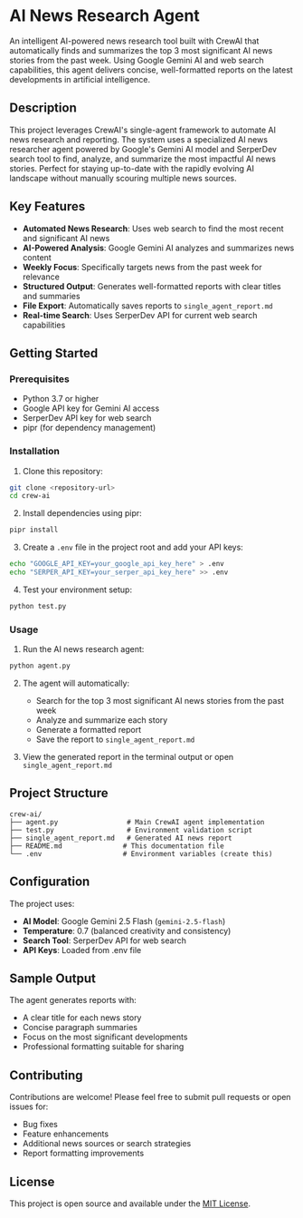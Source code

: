 # AI News Research Agent

An intelligent AI-powered news research tool built with CrewAI that automatically finds and summarizes the top 3 most significant AI news stories from the past week. Using Google Gemini AI and web search capabilities, this agent delivers concise, well-formatted reports on the latest developments in artificial intelligence.

## Description

This project leverages CrewAI's single-agent framework to automate AI news research and reporting. The system uses a specialized AI news researcher agent powered by Google's Gemini AI model and SerperDev search tool to find, analyze, and summarize the most impactful AI news stories. Perfect for staying up-to-date with the rapidly evolving AI landscape without manually scouring multiple news sources.

## Key Features

- **Automated News Research**: Uses web search to find the most recent and significant AI news
- **AI-Powered Analysis**: Google Gemini AI analyzes and summarizes news content
- **Weekly Focus**: Specifically targets news from the past week for relevance
- **Structured Output**: Generates well-formatted reports with clear titles and summaries
- **File Export**: Automatically saves reports to `single_agent_report.md`
- **Real-time Search**: Uses SerperDev API for current web search capabilities

## Getting Started

### Prerequisites

- Python 3.7 or higher
- Google API key for Gemini AI access
- SerperDev API key for web search
- pipr (for dependency management)

### Installation

1. Clone this repository:
```bash
git clone <repository-url>
cd crew-ai
```

2. Install dependencies using pipr:
```bash
pipr install
```

3. Create a `.env` file in the project root and add your API keys:
```bash
echo "GOOGLE_API_KEY=your_google_api_key_here" > .env
echo "SERPER_API_KEY=your_serper_api_key_here" >> .env
```

4. Test your environment setup:
```bash
python test.py
```

### Usage

1. Run the AI news research agent:
```bash
python agent.py
```

2. The agent will automatically:
   - Search for the top 3 most significant AI news stories from the past week
   - Analyze and summarize each story
   - Generate a formatted report
   - Save the report to `single_agent_report.md`

3. View the generated report in the terminal output or open `single_agent_report.md`

## Project Structure

```
crew-ai/
├── agent.py                 # Main CrewAI agent implementation
├── test.py                  # Environment validation script
├── single_agent_report.md   # Generated AI news report
├── README.md               # This documentation file
└── .env                    # Environment variables (create this)
```

## Configuration

The project uses:
- **AI Model**: Google Gemini 2.5 Flash (`gemini-2.5-flash`)
- **Temperature**: 0.7 (balanced creativity and consistency)
- **Search Tool**: SerperDev API for web search
- **API Keys**: Loaded from .env file

## Sample Output

The agent generates reports with:
- A clear title for each news story
- Concise paragraph summaries
- Focus on the most significant developments
- Professional formatting suitable for sharing

## Contributing

Contributions are welcome! Please feel free to submit pull requests or open issues for:
- Bug fixes
- Feature enhancements
- Additional news sources or search strategies
- Report formatting improvements

## License

This project is open source and available under the [MIT License](LICENSE).
